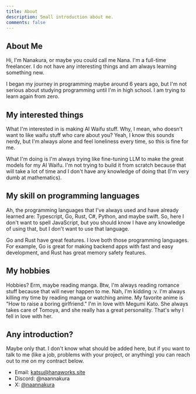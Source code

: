 ```yaml
---
title: About
description: Small introduction about me.
comments: false
---
```


## About Me

Hi, I'm Nanakura, or maybe you could call me Nana. I'm a full-time freelancer. I do not have any interesting things and am always learning something new.

I began my journey in programming maybe around 6 years ago, but I'm not serious about studying programming until I'm in high school. I am trying to learn again from zero.

## My interested things

What I'm interested in is making AI Waifu stuff. Why, I mean, who doesn't want to like waifu stuff who care about you? Yeah, I know this sounds nerdy, but I'm always alone and feel loneliness every time, so this is fine for me.

What I'm doing is I'm always trying like fine-tuning LLM to make the great models for my AI Waifu. I'm not trying to build it from scratch because that will take a lot of time and I don't have any knowledge of doing that (I'm very dumb at mathematics).

## My skill on programming languages

Ah, the programming languages that I've always used and have already learned are: Typescript, Go, Rust, C#, Python, and maybe swift. So, here I don't want to spell JavaScript, but you should know I have any knowledge of using that, but I don't want to use that language.

Go and Rust have great features. I love both those programming languages. For example, Go is great for making backend apps with fast and easy development, and Rust has great memory safety features.

## My hobbies

Hobbies? Erm, maybe reading manga. Btw, I'm always reading romance stuff because that will never happen to me. Nah, I'm kidding \:v. I'm always killing my time by reading manga or watching anime. My favorite anime is "How to raise a boring girlfriend." I'm in love with Megumi Kato. She always takes care of Tomoya, and she really has a great personality. That's why I fell in love with her.

## Any introduction?

Maybe only that. I don't know what should be added here, but if you want to talk to me (like a job, problems with your project, or anything) you can reach out to me on my contract below.

- Email: [katsu@hanaworks.site](mailto:katsu@hanaworks.site)
- Discord: @naannakura
- X: [@naannakura](https://x.com/naannakura)
